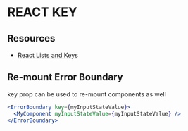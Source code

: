 # REACT KEY

## Resources

- [React Lists and Keys](https://reactjs.org/docs/lists-and-keys.html)

## Re-mount Error Boundary

key prop can be used to re-mount components as well

```jsx
<ErrorBoundary key={myInputStateValue}>
  <MyComponent myInputStateValue={myInputStateValue} />
</ErrorBoundary>
```

